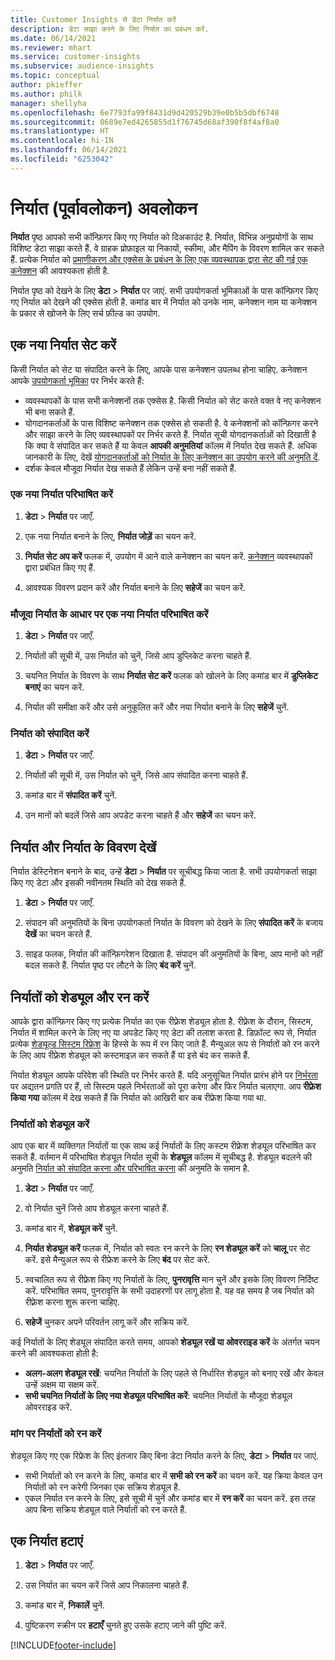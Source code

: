 ```yaml
---
title: Customer Insights से डेटा निर्यात करें
description: डेटा साझा करने के लिए निर्यात का प्रबंधन करें.
ms.date: 06/14/2021
ms.reviewer: mhart
ms.service: customer-insights
ms.subservice: audience-insights
ms.topic: conceptual
author: pkieffer
ms.author: philk
manager: shellyha
ms.openlocfilehash: 6e7793fa99f8431d9d420529b39e0b5b5dbf6748
ms.sourcegitcommit: 0689e7ed4265855d1f76745d68af390f8f4af8a0
ms.translationtype: HT
ms.contentlocale: hi-IN
ms.lasthandoff: 06/14/2021
ms.locfileid: "6253042"
---
```

# <a name="exports-preview-overview"></a>निर्यात (पूर्वावलोकन) अवलोकन

**निर्यात** पृष्ठ आपको सभी कॉन्फ़िगर किए गए निर्यात को दिअकाउंट है. निर्यात, विभिन्न अनुप्रयोगों के साथ विशिष्ट डेटा साझा करते हैं. वे ग्राहक प्रोफ़ाइल या निकायों, स्कीमा, और मैपिंग के विवरण शामिल कर सकते हैं. प्रत्येक निर्यात को [प्रमाणीकरण और एक्सेस के प्रबंधन के लिए एक व्यवस्थापक द्वारा सेट की गई एक कनेक्शन](connections.md) की आवश्यकता होती है.

निर्यात पृष्ठ को देखने के लिए **डेटा** > **निर्यात** पर जाएं. सभी उपयोगकर्ता भूमिकाओं के पास कॉन्फ़िगर किए गए निर्यात को देखने की एक्सेस होती है. कमांड बार में निर्यात को उनके नाम, कनेक्शन नाम या कनेक्शन के प्रकार से खोजने के लिए सर्च फ़ील्ड का उपयोग.

## <a name="set-up-a-new-export"></a>एक नया निर्यात सेट करें

किसी निर्यात को सेट या संपादित करने के लिए, आपके पास कनेक्शन उपलब्ध होना चाहिए. कनेक्शन आपके [उपयोगकर्ता भूमिका](permissions.md) पर निर्भर करते हैं:
- व्यवस्थापकों के पास सभी कनेक्शनों तक एक्सेस है. किसी निर्यात को सेट करते वक्त वे नए कनेक्शन भी बना सकते हैं.
- योगदानकर्ताओं के पास विशिष्ट कनेक्शन तक एक्सेस हो सकती है. वे कनेक्शनों को कॉन्फ़िगर करने और साझा करने के लिए व्यवस्थापकों पर निर्भर करते हैं. निर्यात सूची योगदानकर्ताओं को दिखाती है कि क्या वे संपादित कर सकते हैं या केवल **आपकी अनुमतियां** कॉलम में निर्यात देख सकते हैं. अधिक जानकारी के लिए, देखें [योगदानकर्ताओं को निर्यात के लिए कनेक्शन का उपयोग करने की अनुमति दें](connections.md#allow-contributors-to-use-a-connection-for-exports).
- दर्शक केवल मौजूदा निर्यात देख सकते हैं लेकिन उन्हें बना नहीं सकते हैं.

### <a name="define-a-new-export"></a>एक नया निर्यात परिभाषित करें

1. **डेटा** > **निर्यात** पर जाएँ.

1. एक नया निर्यात बनाने के लिए, **निर्यात जोड़ें** का चयन करें.

1. **निर्यात सेट अप करें** फलक में, उपयोग में आने वाले कनेक्शन का चयन करें. [कनेक्शन](connections.md) व्यवस्थापकों द्वारा प्रबंधित किए गए हैं. 

1. आवश्यक विवरण प्रदान करें और निर्यात बनाने के लिए **सहेजें** का चयन करें.

### <a name="define-a-new-export-based-on-an-existing-export"></a>मौजूदा निर्यात के आधार पर एक नया निर्यात परिभाषित करें

1. **डेटा** > **निर्यात** पर जाएँ.

1. निर्यातों की सूची में, उस निर्यात को चुनें, जिसे आप डुप्लिकेट करना चाहते हैं.

1. चयनित निर्यात के विवरण के साथ **निर्यात सेट करें** फलक को खोलने के लिए कमांड बार में **डुप्लिकेट बनाएं** का चयन करें.

1. निर्यात की समीक्षा करें और उसे अनुकूलित करें और नया निर्यात बनाने के लिए **सहेजें** चुनें.

### <a name="edit-an-export"></a>निर्यात को संपादित करें

1. **डेटा** > **निर्यात** पर जाएँ.

1. निर्यातों की सूची में, उस निर्यात को चुनें, जिसे आप संपादित करना चाहते हैं.

1. कमांड बार में **संपादित करें** चुनें.

1. उन मानों को बदलें जिसे आप अपडेट करना चाहते हैं और **सहेजें** का चयन करें.

## <a name="view-exports-and-export-details"></a>निर्यात और निर्यात के विवरण देखें

निर्यात डेस्टिनेशन बनाने के बाद, उन्हें **डेटा** > **निर्यात** पर सूचीबद्ध किया जाता है. सभी उपयोगकर्ता साझा किए गए डेटा और इसकी नवीनतम स्थिति को देख सकते हैं.

1. **डेटा** > **निर्यात** पर जाएँ.

1. संपादन की अनुमतियों के बिना उपयोगकर्ता निर्यात के विवरण को देखने के लिए **संपादित करें** के बजाय **देखें** का चयन करते हैं.

1. साइड फलक, निर्यात की कॉन्फ़िगरेशन दिखाता है. संपादन की अनुमतियों के बिना, आप मानों को नहीं बदल सकते हैं. निर्यात पृष्ठ पर लौटने के लिए **बंद करें** चुनें.

## <a name="schedule-and-run-exports"></a>निर्यातों को शेड्यूल और रन करें

आपके द्वारा कॉन्फ़िगर किए गए प्रत्येक निर्यात का एक रीफ़्रेश शेड्यूल होता है. रीफ़्रेश के दौरान, सिस्टम, निर्यात में शामिल करने के लिए नए या अपडेट किए गए डेटा की तलाश करता है. डिफ़ॉल्ट रूप से, निर्यात प्रत्येक [शेड्यूल्ड सिस्टम रिफ्रेश](system.md#schedule-tab) के हिस्से के रूप में रन किए जाते हैं. मैन्युअल रूप से निर्यातों को रन करने के लिए आप रीफ़्रेश शेड्यूल को कस्टमाइज़ कर सकते हैं या इसे बंद कर सकते हैं.

निर्यात शेड्यूल आपके परिवेश की स्थिति पर निर्भर करते हैं. यदि अनुसूचित निर्यात प्रारंभ होने पर [निर्भरता](system.md#refresh-policies) पर अद्यतन प्रगति पर हैं, तो सिस्टम पहले निर्भरताओं को पूरा करेगा और फिर निर्यात चलाएगा. आप **रीफ़्रेश किया गया** कॉलम में देख सकते हैं कि निर्यात को आखिरी बार कब रीफ्रेश किया गया था.

### <a name="schedule-exports"></a>निर्यातों को शेड्यूल करें

आप एक बार में व्यक्तिगत निर्यातों या एक साथ कई निर्यातों के लिए कस्टम रीफ्रेश शेड्यूल परिभाषित कर सकते हैं. वर्तमान में परिभाषित शेड्यूल निर्यात सूची के **शेड्यूल** कॉलम में सूचीबद्ध है. शेड्यूल बदलने की अनुमति [निर्यात को संपादित करना और परिभाषित करना](export-destinations.md#set-up-a-new-export) की अनुमति के समान है. 

1. **डेटा** > **निर्यात** पर जाएँ.

1. वो निर्यात चुनें जिसे आप शेड्यूल करना चाहते हैं.

1. कमांड बार में, **शेड्यूल करें** चुनें.

1. **निर्यात शेड्यूल करें** फलक में, निर्यात को स्वतः रन करने के लिए **रन शेड्यूल करें** को **चालू** पर सेट करें. इसे मैन्युअल रूप से रीफ्रेश करने के लिए **बंद** पर सेट करें.

1. स्वचालित रूप से रीफ़्रेश किए गए निर्यातों के लिए, **पुनरावृत्ति** मान चुनें और इसके लिए विवरण निर्दिष्ट करें. परिभाषित समय, पुनरावृत्ति के सभी उदाहरणों पर लागू होता है. यह वह समय है जब निर्यात को रीफ़्रेश करना शुरू करना चाहिए.

1. **सहेजें** चुनकर अपने परिवर्तन लागू करें और सक्रिय करें.

कई निर्यातों के लिए शेड्यूल संपादित करते समय, आपको **शेड्यूल रखें या ओवरराइड करें** के अंतर्गत चयन करने की आवश्यकता होती है:
- **अलग-अलग शेड्यूल रखें**: चयनित निर्यातों के लिए पहले से निर्धारित शेड्यूल को बनाए रखें और केवल उन्हें अक्षम या सक्षम करें.
- **सभी चयनित निर्यातों के लिए नया शेड्यूल परिभाषित करें**: चयनित निर्यातों के मौजूदा शेड्यूल ओवरराइड करें.

### <a name="run-exports-on-demand"></a>मांग पर निर्यातों को रन करें

शेड्यूल किए गए एक रिफ्रेश के लिए इंतजार किए बिना डेटा निर्यात करने के लिए, **डेटा** > **निर्यात** पर जाएं.

- सभी निर्यातों को रन करने के लिए, कमांड बार में **सभी को रन करें** का चयन करें. यह क्रिया केवल उन निर्यातों को रन करेगी जिनका एक सक्रिय शेड्यूल है.
- एकल निर्यात रन करने के लिए, इसे सूची में चुनें और कमांड बार में **रन करें** का चयन करें. इस तरह आप बिना सक्रिय शेड्यूल वाले निर्यातों को रन करते हैं. 

## <a name="remove-an-export"></a>एक निर्यात हटाएं

1. **डेटा** > **निर्यात** पर जाएँ.

1. उस निर्यात का चयन करें जिसे आप निकालना चाहते हैं.

1. कमांड बार में, **निकालें** चुनें.

1. पुष्टिकरण स्क्रीन पर **हटाएँ** चुनते हुए उसके हटाए जाने की पुष्टि करें.


[!INCLUDE[footer-include](../includes/footer-banner.md)]
